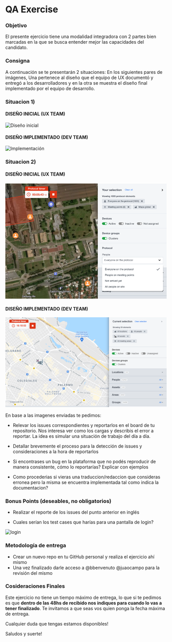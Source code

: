 # QA Exercise

### Objetivo
El presente ejercicio tiene una modalidad integradora con 2 partes bien marcadas en la que se busca entender mejor las capacidades del candidato.

### Consigna

A continuación se te presentarán 2 situaciones: En los siguientes pares de imágenes, Una pertenece al diseño que el equipo de UX documentó y entregó a los desarrolladores y en la otra se muestra el diseño final implementado por el equipo de desarrollo.

### Situacion 1)

#### **DISEÑO INICIAL (UX TEAM)**

![Diseño inicial](DESIGN.png)

#### **DISEÑO IMPLEMENTADO (DEV TEAM)**

![Implementación](DEV.png)

### Situacion 2)

#### **DISEÑO INICIAL (UX TEAM)**

![Diseño inicial](image17.png)

#### **DISEÑO IMPLEMENTADO (DEV TEAM)**

![Implementación](image16.png)

En base a las imagenes enviadas te pedimos:
- Relevar los issues correspondientes y reportarlos en el board de tu repositorio. Nos interesa ver como los cargas y describis el error a reportar. La idea es simular una situación de trabajo del día a día.

- Detallar brevemente el proceso para la detección de issues y consideraciones a la hora de reportarlos

- Si encontrases un bug en la plataforma que no podés reproducir de manera consistente, cómo lo reportarías? Explicar con ejemplos

- Como procederias si vieras una traduccion/redaccion que consideras erronea pero la misma se encuentra implementada tal como indica la documentacion?


### Bonus Points (deseables, no obligatorios)

- Realizar el reporte de los issues del punto anterior en inglés

- Cuales serían los test cases que harías para una pantalla de login?

![login](log-in-improvement.png)

### Metodología de entrega
- Crear un nuevo repo en tu GitHub personal y realiza el ejercicio ahí mismo
- Una vez finalizado darle acceso a @bbenvenuto @juaocampo para la revisión del mismo

### Cosideraciones Finales

Este ejercicio no tiene un tiempo máximo de entrega, lo que si te pedimos es que **dentro de las 48hs de recibido nos indiques para cuando lo vas a tener finalizado**. Te invitamos a que seas vos quien ponga la fecha máxima de entrega.

Cualquier duda que tengas estamos disponibles!

Saludos y suerte!
